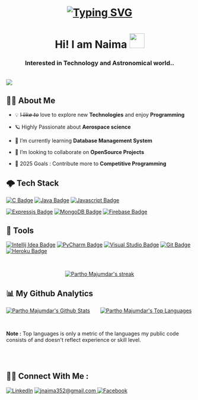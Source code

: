 <h1 align="center">

[![Typing SVG](https://readme-typing-svg.herokuapp.com?font=fira+code&color=%2336BCF7&size=27&center=true&vCenter=true&width=500&height=40&lines=Welcome%2C+!+.+.+.;Glad+to+see+you+here+%F0%9F%98%8A)](https://git.io/typing-svg)
 
</h1>

<!-- <h1 align="center">Hi <img src="https://emojis.slackmojis.com/emojis/images/1531849430/4246/blob-sunglasses.gif?1531849430" width="30px">, I'm Naima</h1> -->

<h1 align="center">Hi! I am Naima <img src="https://media.giphy.com/media/mGcNjsfWAjY5AEZNw6/giphy.gif" width="40"> </h1>

<h3 align="center"> Interested in <b>Technology</b> and <b> Astronomical </b> world..</h3> <br />
<a href="https://github.com/j-naima/github-profile-views-counter"><img src="https://komarev.com/ghpvc/?username=j-naima"></a>

## 🙋‍♀️ <b>About Me</b>

<!-- - 🔭 I’m currently working on ** ** -->

- 💡 I 𝘭̶𝘪̶𝘬̶𝘦̶ 𝘵̶𝘰̶  love to explore new **Technologies** and enjoy **Programming**

- 🪐 Highly Passionate about **Aerospace science**

<!-- - 💻 Most used line of code **System.out.println()** -->

- 🌱 I’m currently learning **Database Management System**

- 👯 I’m looking to collaborate on **OpenSource Projects**

<!-- - 👨‍💻 All of my projects are available at my **[Portfolio]()** -->

<!-- - 📫 How to reach me : **[Twitter](https://twitter.com/ParthoMajumdar5)** -->

- 🤞 2025 Goals : Contribute more to **Competitive Programming**

## 🌩️ <b>Tech Stack</b>

<p align="left">

[![C Badge](https://img.shields.io/badge/-Language-A8B9CC?style=for-the-badge&labelColor=black&logo=c&logoColor=A8B9CC)](#)
[![Java Badge](https://img.shields.io/badge/-Java-507E9C?style=for-the-badge&labelColor=black&logo=Java&logoColor=E06C00)](#)
[![Javascript Badge](https://img.shields.io/badge/-Javascript-F7DF1E?style=for-the-badge&labelColor=black&logo=javascript&logoColor=F7DF1E)](#)
<!-- [![Python Badge](https://img.shields.io/badge/-Python-3776AB?style=for-the-badge&labelColor=F6F5F5&logo=python&logoColor=3776AB)](#) -->
<!-- [![React Badge](https://img.shields.io/badge/-React-61DBFB?style=for-the-badge&labelColor=black&logo=react&logoColor=61DBFB)](#) -->
<!-- [![Nodejs Badge](https://img.shields.io/badge/-Nodejs-3C873A?style=for-the-badge&labelColor=black&logo=node.js&logoColor=3C873A)](#) -->
[![Expressjs Badge](https://img.shields.io/badge/-Expressjs-000000?style=for-the-badge&labelColor=F6F5F5&logo=express&logoColor=000000)](#)
[![MongoDB Badge](https://img.shields.io/badge/-Mongodb-47A248?style=for-the-badge&labelColor=black&logo=Mongodb&logoColor=47A248)](#)
[![Firebase Badge](https://img.shields.io/badge/-Firebase-FFCA28?style=for-the-badge&labelColor=black&logo=Firebase&logoColor=FFCA28)](#)

## <b> 🌸 Tools</b>

[![Intellij Idea Badge](https://img.shields.io/badge/-Intellij%20Idea-000000?style=for-the-badge&labelColor=F6F5F5&logo=intellijidea&logoColor=000000)](#)
[![PyCharm Badge](https://img.shields.io/badge/-PyCharm-000000?style=for-the-badge&labelColor=F6F5F5&logo=pycharm&logoColor=000000)](#)
[![Visual Studio Badge](https://img.shields.io/badge/-Visual%20Studio-007ACC?style=for-the-badge&labelColor=black&logo=visualstudio&logoColor=007ACC)](#)
[![Git Badge](https://img.shields.io/badge/-Git-F05032?style=for-the-badge&labelColor=black&logo=git&logoColor=F05032)](#)
[![Heroku Badge](https://img.shields.io/badge/-Heroku-430098?style=for-the-badge&labelColor=black&logo=Heroku&logoColor=430098)](#)

</p>

<br/>

<p align="center">
    <a href="https://github.com/j-naima/github-readme-streak-stats">
        <img title="🔥 Get streak stats for your profile at git.io/streak-stats" alt="Partho Majumdar's streak" src="https://github-readme-streak-stats.herokuapp.com/?user=j-naima&theme=black-ice&hide_border=true&stroke=0000&background=060A0CD0"/>
    </a>
</p>

## 📊 <b>My Github Analytics</b>

<a href="https://github.com/j-naima/github-readme-stats"><img alt="Partho Majumdar's Github Stats" src="https://github-readme-stats.vercel.app/api?username=j-naima&show_icons=true&count_private=true&theme=react&hide_border=true&bg_color=0D1117" /></a> &nbsp; &nbsp; &nbsp;
<a href="https://github.com/j-naima/github-readme-stats"><img alt="Partho Majumdar's Top Languages" src="https://github-readme-stats.vercel.app/api/top-langs/?username=j-naima&langs_count=8&count_private=true&layout=compact&theme=react&hide_border=true&bg_color=0D1117" /></a>

<br/>

<b>Note :</b> Top languages is only a metric of the languages my public code consists of and doesn't reflect experience or skill level.

<br/>

<!-- <a href="https://github.com/j-naima/github-readme-activity-graph"><img alt="Partho Majumdar's Activity Graph" src="https://activity-graph.herokuapp.com/graph?username=j-naima&bg_color=0D1117&color=5BCDEC&line=5BCDEC&point=FFFFFF&hide_border=true" /></a> -->

<br/>

## <b>🤝🤝 Connect With Me :</b>

<p align="left">

<!-- [![Twitter Badge](https://img.shields.io/badge/-@ParthoMajumdar5-1ca0f1?style=flat&labelColor=1ca0f1&logo=twitter&logoColor=white)](https://twitter.com/ParthoMajumdar5)
[![Linkedin Badge](https://img.shields.io/badge/-Partho%20Majumdar-0A66C2?style=flat&labelColor=0A66C2&logo=linkedin&logoColor=white)](https://www.linkedin.com/in/j-naima-7a0504216/)
[![Instagram Badge](https://img.shields.io/badge/-@ig__parth05-E4405F?style=flat&labelColor=E4405F&logo=instagram&logoColor=white)](https://www.instagram.com/ig_parth05/)
[![Facebook Badge](https://img.shields.io/badge/-Partho%20Majumdar-1877F2?style=flat&labelColor=1877F2&logo=facebook&logoColor=white)](https://www.facebook.com/partho.protim.9047) -->

<!-- [![Twitter](https://img.shields.io/badge/-Twitter-090909?style=for-the-badge&logo=Twitter&logoColor=1C9DEB)](https://twitter.com/ParthoMajumdar5) -->
<!-- [![LinkedIn](https://img.shields.io/badge/-LinkedIn-090909?style=for-the-badge&logo=linkedin&logoColor=007BB6)](https://www.linkedin.com/in/j-naima-7a0504216) -->
<!-- [![Instagram](https://img.shields.io/badge/-Instagram-090909?style=for-the-badge&logo=instagram&logoColor=B4068E)](https://www.instagram.com/ig.partho/) -->
[![LinkedIn](https://img.shields.io/badge/-LinkedIn-090909?style=for-the-badge&logo=linkedin&logoColor=007BB6)](https://www.linkedin.com/in/jannatul-naima-720a44236/)
<a href="mailto:jnaima352@gmail.com">![jnaima352@gmail.com](https://img.shields.io/badge/-Gmail-090909?style=for-the-badge&logo=Gmail&logoColor=EA4335)
 [![Facebook](https://img.shields.io/badge/-Facebook-090909?style=for-the-badge&logo=Facebook&logoColor=1195F5)](https://www.facebook.com/naimakhan.fariha)
<!-- [![Twitter](https://img.shields.io/badge/-Twitter-090909?style=for-the-badge&logo=Twitter&logoColor=1C9DEB)](https://twitter.com/ParthoMajumdar5) -->

</p>
